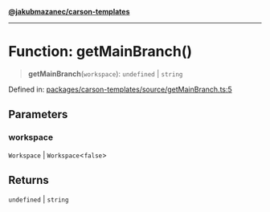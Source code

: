 [**@jakubmazanec/carson-templates**](../README.md)

---

# Function: getMainBranch()

> **getMainBranch**(`workspace`): `undefined` \| `string`

Defined in:
[packages/carson-templates/source/getMainBranch.ts:5](https://github.com/jakubmazanec/tools/blob/90a5050fae768000bb00b2044438762c3c8c0f98/packages/carson-templates/source/getMainBranch.ts#L5)

## Parameters

### workspace

`Workspace` | `Workspace`\<`false`\>

## Returns

`undefined` \| `string`
